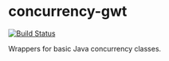 concurrency-gwt
===============

[![Build Status](https://travis-ci.org/mxro/concurrency-gwt.svg?branch=master)](https://travis-ci.org/mxro/concurrency-gwt)

Wrappers for basic Java concurrency classes.
